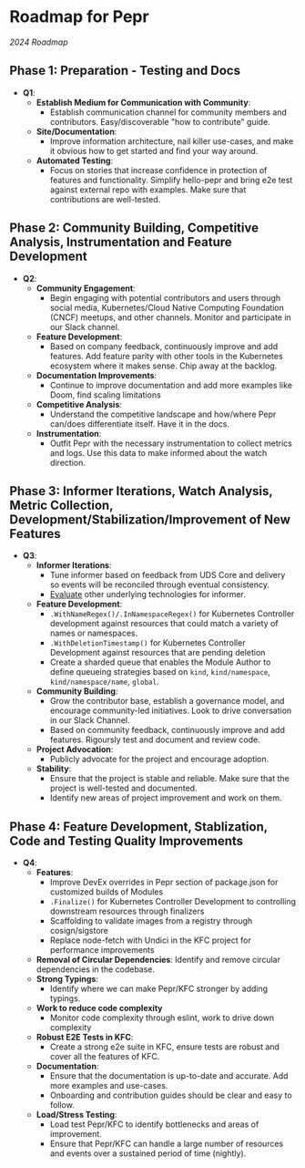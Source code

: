 # Roadmap for Pepr 
_2024 Roadmap_  
## Phase 1: Preparation - Testing and Docs

- **Q1**:
  - **Establish Medium for Communication with Community**:
    - Establish communication channel for community members and contributors. Easy/discoverable "how to contribute" guide.
  - **Site/Documentation**:
    - Improve information architecture, nail killer use-cases, and make it obvious how to get started and find your way around.
  - **Automated Testing**:
    - Focus on stories that increase confidence in protection of features and functionality. Simplify hello-pepr and bring e2e test against external repo with examples. Make sure that contributions are well-tested.

## Phase 2: Community Building, Competitive Analysis, Instrumentation and Feature Development

- **Q2**:
  - **Community Engagement**:
    - Begin engaging with potential contributors and users through social media, Kubernetes/Cloud Native Computing Foundation (CNCF) meetups, and other channels. Monitor and participate in our Slack channel.
  - **Feature Development**:
    - Based on company feedback, continuously improve and add features. Add feature parity with other tools in the Kubernetes ecosystem where it makes sense. Chip away at the backlog.
  - **Documentation Improvements**:
    - Continue to improve documentation and add more examples like Doom, find scaling limitations
  - **Competitive Analysis**:
    - Understand the competitive landscape and how/where Pepr can/does differentiate itself. Have it in the docs.
  - **Instrumentation**:
    - Outfit Pepr with the necessary instrumentation to collect metrics and logs. Use this data to make informed about the watch direction.

## Phase 3: Informer Iterations, Watch Analysis, Metric Collection, Development/Stabilization/Improvement of New Features

- **Q3**:
  - **Informer Iterations**:
    - Tune informer based on feedback from UDS Core and delivery so events will be reconciled through eventual consistency.
    - [Evaluate](https://github.com/defenseunicorns/pepr/blob/main/adr/0015-kfc-watch-undici.md) other underlying technologies for informer.
  - **Feature Development**:
    - `.WithNameRegex()/.InNamespaceRegex()` for Kubernetes Controller development against resources that could match a variety of names or namespaces.
    - `.WithDeletionTimestamp()` for Kubernetes Controller Development against resources that are pending deletion
    - Create a sharded queue that enables the Module Author to define queueing strategies based on `kind`, `kind/namespace`, `kind/namespace/name`, `global`.
  - **Community Building**:
    - Grow the contributor base, establish a governance model, and encourage community-led initiatives. Look to drive conversation in our Slack Channel.
    - Based on community feedback, continuously improve and add features. Rigoursly test and document and review code.
  - **Project Advocation**:
    - Publicly advocate for the project and encourage adoption.
  - **Stability**:
    - Ensure that the project is stable and reliable. Make sure that the project is well-tested and documented.
    - Identify new areas of project improvement and work on them.

## Phase 4: Feature Development, Stablization, Code and Testing Quality Improvements

- **Q4**:
  - **Features**:
    - Improve DevEx overrides in Pepr section of package.json for customized builds of Modules
    - `.Finalize()` for Kubernetes Controller Development to controlling downstream resources through finalizers
    - Scaffolding to validate images from a registry through cosign/sigstore
    - Replace node-fetch with Undici in the KFC project for performance improvements
  - **Removal of Circular Dependencies**:
    Identify and remove circular dependencies in the codebase.
  - **Strong Typings**:
    - Identify where we can make Pepr/KFC stronger by adding typings.
  - **Work to reduce code complexity**
    - Monitor code complexity through eslint, work to drive down complexity
  - **Robust E2E Tests in KFC**:
    - Create a strong e2e suite in KFC, ensure tests are robust and cover all the features of KFC.
  - **Documentation**:
    - Ensure that the documentation is up-to-date and accurate. Add more examples and use-cases.
    - Onboarding and contribution guides should be clear and easy to follow.
  - **Load/Stress Testing**:
    - Load test Pepr/KFC to identify bottlenecks and areas of improvement.
    - Ensure that Pepr/KFC can handle a large number of resources and events over a sustained period of time (nightly).

